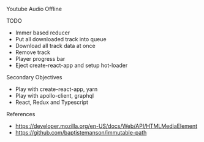 Youtube Audio Offline


TODO

- Immer based reducer
- Put all downloaded track into queue
- Download all track data at once
- Remove track
- Player progress bar
- Eject create-react-app and setup hot-loader


Secondary Objectives

- Play with create-react-app, yarn
- Play with apollo-client, graphql
- React, Redux and Typescript


References

- https://developer.mozilla.org/en-US/docs/Web/API/HTMLMediaElement
- https://github.com/baptistemanson/immutable-path
